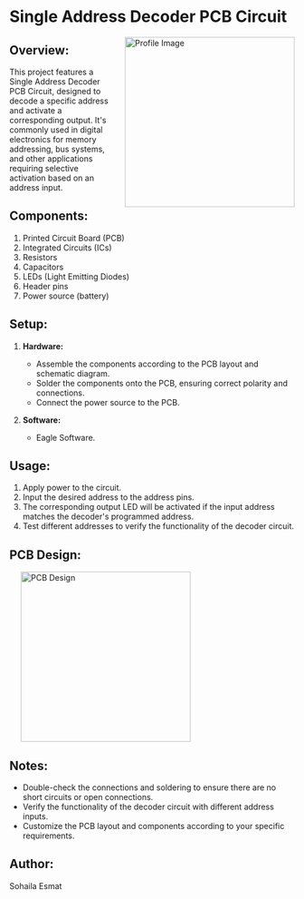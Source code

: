 # Single Address Decoder PCB Circuit

<img src="https://github.com/sohailaesmat14/Single_address_decoder_PCB/assets/170406386/64f0f7d6-7173-48f0-ae1e-ecd9c3cbf786" alt="Profile Image" align="right" width="300" style="margin-left: 20px;">

## Overview:

This project features a Single Address Decoder PCB Circuit, designed to decode a specific address and activate a corresponding output. It's commonly used in digital electronics for memory addressing, bus systems, and other applications requiring selective activation based on an address input.

## Components:

1. Printed Circuit Board (PCB)
2. Integrated Circuits (ICs)
3. Resistors
4. Capacitors
5. LEDs (Light Emitting Diodes)
6. Header pins
7. Power source (battery)

## Setup:

1. **Hardware:**
   - Assemble the components according to the PCB layout and schematic diagram.
   - Solder the components onto the PCB, ensuring correct polarity and connections.
   - Connect the power source to the PCB.

2. **Software:**
   - Eagle Software.

## Usage:

1. Apply power to the circuit.
2. Input the desired address to the address pins.
3. The corresponding output LED will be activated if the input address matches the decoder's programmed address.
4. Test different addresses to verify the functionality of the decoder circuit.

## PCB Design:

<img src="https://github.com/sohailaesmat14/Single_address_decoder_PCB/assets/170406386/f7a1fe7f-a56c-49b5-99e7-e46af4cf2d8b" alt="PCB Design" align="center" width="300" style="margin-left: 20px;">


## Notes:

- Double-check the connections and soldering to ensure there are no short circuits or open connections.
- Verify the functionality of the decoder circuit with different address inputs.
- Customize the PCB layout and components according to your specific requirements.

## Author:

Sohaila Esmat


